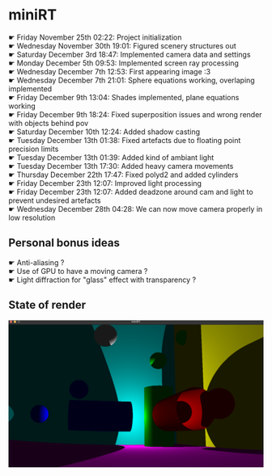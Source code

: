 # miniRT
☛ Friday November 25th 02:22: Project initialization
<br /> ☛ Wednesday November 30th 19:01: Figured scenery structures out
<br /> ☛ Saturday December 3rd 18:47: Implemented camera data and settings
<br /> ☛ Monday December 5th 09:53: Implemented screen ray processing
<br /> ☛ Wednesday December 7th 12:53: First appearing image :3
<br /> ☛ Wednesday December 7th 21:01: Sphere equations working, overlaping implemented
<br /> ☛ Friday December 9th 13:04: Shades implemented, plane equations working
<br /> ☛ Friday December 9th 18:24: Fixed superposition issues and wrong render with objects behind pov
<br /> ☛ Saturday December 10th 12:24: Added shadow casting
<br /> ☛ Tuesday December 13th 01:38: Fixed artefacts due to floating point precision limits
<br /> ☛ Tuesday December 13th 01:39: Added kind of ambiant light
<br /> ☛ Tuesday December 13th 17:30: Added heavy camera movements
<br /> ☛ Thursday December 22th 17:47: Fixed polyd2 and added cylinders
<br /> ☛ Friday December 23th 12:07: Improved light processing
<br /> ☛ Friday December 23th 12:07: Added deadzone around cam and light to prevent undesired artefacts
<br /> ☛ Wednesday December 28th 04:28: We can now move camera properly in low resolution
## Personal bonus ideas
☛ Anti-aliasing ?
<br />☛ Use of GPU to have a moving camera ?
<br />☛ Light diffraction for "glass" effect with transparency ?
## State of render
![Alt text](render.png?raw=true "Render")
